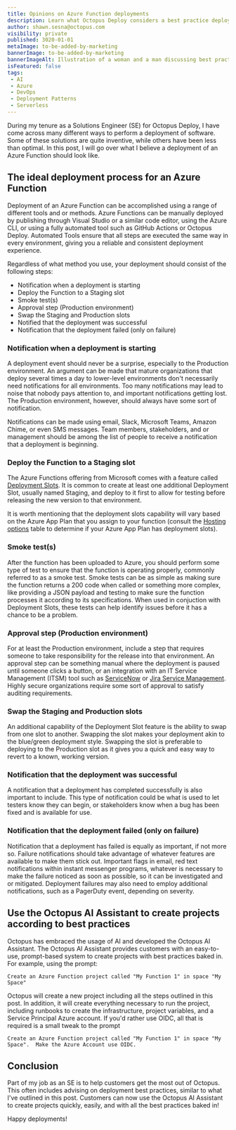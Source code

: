 ```yaml
---
title: Opinions on Azure Function deployments
description: Learn what Octopus Deploy considers a best practice deployment of an Azure Function.
author: shawn.sesna@octopus.com
visibility: private
published: 3020-01-01
metaImage: to-be-added-by-marketing
bannerImage: to-be-added-by-marketing
bannerImageAlt: Illustration of a woman and a man discussing best practices for deploying an Azure Function, represented by the Azure Functions logo (a lightning bolt within code brackets) in the center. Speech bubbles indicate a conversation or exchange of ideas, and a green checkmark suggests validated or approved practices. The background features a gradient of pink and purple tones, creating a modern and collaborative atmosphere.
isFeatured: false
tags: 
 - AI
 - Azure
 - DevOps
 - Deployment Patterns
 - Serverless
---
```


During my tenure as a Solutions Engineer (SE) for Octopus Deploy, I have come across many different ways to perform a deployment of software.  Some of these solutions are quite inventive, while others have been less than optimal.  In this post, I will go over what I believe a deployment of an Azure Function should look like.

## The ideal deployment process for an Azure Function 
Deployment of an Azure Function can be accomplished using a range of different tools and or methods.  Azure Functions can be manually deployed by publishing through Visual Studio or a similar code editor, using the Azure CLI, or using a fully automated tool such as GitHub Actions or Octopus Deploy.  Automated Tools ensure that all steps are executed the same way in every environment, giving you a reliable and consistent deployment experience.

Regardless of what method you use, your deployment should consist of the following steps:
- Notification when a deployment is starting
- Deploy the Function to a Staging slot
- Smoke test(s)
- Approval step (Production environment)
- Swap the Staging and Production slots
- Notified that the deployment was successful
- Notification that the deployment failed (only on failure)

### Notification when a deployment is starting
A deployment event should never be a surprise, especially to the Production environment.  An argument can be made that mature organizations that deploy several times a day to lower-level environments don't necessarily need notifications for all environments.  Too many notifications may lead to noise that nobody pays attention to, and important notifications getting lost.  The Production environment, however, should always have some sort of notification.  

Notifications can be made using email, Slack, Microsoft Teams, Amazon Chime, or even SMS messages.  Team members, stakeholders, and or management should be among the list of people to receive a notification that a deployment is beginning.

### Deploy the Function to a Staging slot
The Azure Functions offering from Microsoft comes with a feature called [Deployment Slots](https://learn.microsoft.com/en-us/azure/azure-functions/functions-deployment-slots).  It is common to create at least one additional Deployment Slot, usually named Staging, and deploy to it first to allow for testing before releasing the new version to that environment.

It is worth mentioning that the deployment slots capability will vary based on the Azure App Plan that you assign to your function (consult the [Hosting options](https://learn.microsoft.com/en-us/azure/azure-functions/functions-deployment-slots) table to determine if your Azure App Plan has deployment slots).

### Smoke test(s)
After the function has been uploaded to Azure, you should perform some type of test to ensure that the function is operating properly, commonly referred to as a smoke test.  Smoke tests can be as simple as making sure the function returns a 200 code when called or something more complex, like providing a JSON payload and testing to make sure the function processes it according to its specifications.  When used in conjuction with Deployment Slots, these tests can help identify issues before it has a chance to be a problem.

### Approval step (Production environment)
For at least the Production environment, include a step that requires someone to take responsibility for the release into that environment.  An approval step can be something manual where the deployment is paused until someone clicks a button, or an integration with an IT Service Management (ITSM) tool such as [ServiceNow](https://www.servicenow.com) or [Jira Service Management](https://www.atlassian.com/software/jira/service-management).  Highly secure organizations require some sort of approval to satisfy auditing requirements.

### Swap the Staging and Production slots
An additional capability of the Deployment Slot feature is the ability to swap from one slot to another.  Swapping the slot makes your deployment akin to the blue/green deployment style.  Swapping the slot is preferable to deploying to the Production slot as it gives you a quick and easy way to revert to a known, working version.

### Notification that the deployment was successful
A notification that a deployment has completed successfully is also important to include.  This type of notification could be what is used to let testers know they can begin, or stakeholders know when a bug has been fixed and is available for use.

### Notification that the deployment failed (only on failure)
Notification that a deployment has failed is equally as important, if not more so.  Failure notifications should take advantage of whatever features are available to make them stick out.  Important flags in email, red text notifications within instant messenger programs, whatever is necessary to make the failure noticed as soon as possible, so it can be investigated and or mitigated.  Deployment failures may also need to employ additional notifications, such as a PagerDuty event, depending on severity.

## Use the Octopus AI Assistant to create projects according to best practices
Octopus has embraced the usage of AI and developed the Octopus AI Assistant.  The Octopus AI Assistant provides customers with an easy-to-use, prompt-based system to create projects with best practices baked in.  For example, using the prompt:

```
Create an Azure Function project called "My Function 1" in space "My Space"
```
Octopus will create a new project including all the steps outlined in this post.  In addition, it will create everything necessary to run the project, including runbooks to create the infrastructure, project variables, and a Service Principal Azure account.  If you'd rather use OIDC, all that is required is a small tweak to the prompt

```
Create an Azure Function project called "My Function 1" in space "My Space".  Make the Azure Account use OIDC.
```

## Conclusion
Part of my job as an SE is to help customers get the most out of Octopus.  This often includes advising on deployment best practices, similar to what I've outlined in this post.  Customers can now use the Octopus AI Assistant to create projects quickly, easily, and with all the best practices baked in!

Happy deployments!